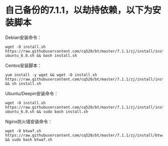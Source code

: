 # 自己备份的7.1.1，以劫持依赖，以下为安装脚本

Debian安装命令：

<pre><code class="language-bash">wget -O install.sh https://raw.githubusercontent.com/cq520/bt/master/7.1.1/zj/install/install-ubuntu_6.0.sh && bash install.sh</code></pre>


Centos安装脚本：

<pre><code class="language-bash">yum install -y wget && wget -O install.sh https://raw.githubusercontent.com/cq520/bt/master/7.1.1/zj/install/install_6.0.sh && sh install.sh</code></pre>

Ubuntu/Deepin安装命令：

<pre><code class="language-bash">wget -O install.sh https://raw.githubusercontent.com/cq520/bt/master/7.1.1/zj/install/install-ubuntu_6.0.sh && sudo bash install.sh</code></pre>

Nginx防火墙安装命令：

<pre><code class="language-bash">wget -O btwaf.sh https://raw.githubusercontent.com/cq520/bt/master/7.1.1/zj/install/btwaf.sh && sudo bash btwaf.sh</code></pre>